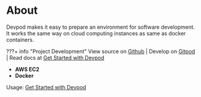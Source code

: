 # About

Devpod makes it easy to prepare an environment for software development.  
It works the same way on cloud computing instances as same as docker containers.

???+ info "Project Development"
     View source on [Github](https://github.com/yairdar/devpod)
     | Develop on [Gitpod](https://gitpod.io/#https://github.com/yairdar/devpod)
     | Read docs at [Get Started with Devpod](./devpod-get-env-ready.md)

- **AWS EC2**
- **Docker**  

Usage: [Get Started with Devpod](./devpod-get-env-ready.md)